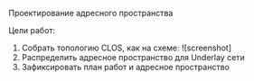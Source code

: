 Проектирование адресного пространства

Цели работ:

1. Собрать топологию CLOS, как на схеме:
![screenshot]
2. Распределить адресное пространство для Underlay сети
3. Зафиксировать план работ и адресное пространство
